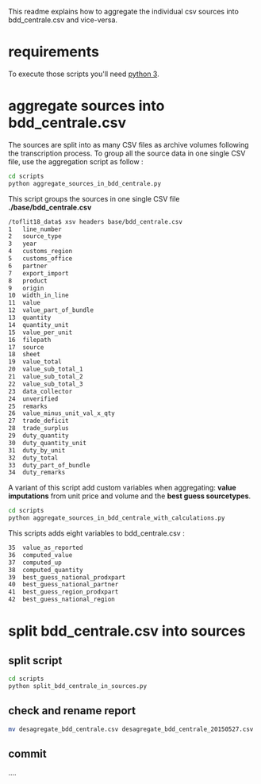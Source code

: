 This readme explains how to aggregate the individual csv sources into bdd_centrale.csv and vice-versa.


# requirements

To execute those scripts you'll need [python 3](https://www.python.org/download/releases/3/).

# aggregate sources into bdd_centrale.csv

The sources are split into as many CSV files as archive volumes following the transcription process.
To group all the source data in one single CSV file, use the aggregation script as follow :

```bash
cd scripts
python aggregate_sources_in_bdd_centrale.py
```

This script groups the sources in one single CSV file **./base/bdd_centrale.csv**

```bash
/toflit18_data$ xsv headers base/bdd_centrale.csv
1   line_number
2   source_type
3   year
4   customs_region
5   customs_office
6   partner
7   export_import
8   product
9   origin
10  width_in_line
11  value
12  value_part_of_bundle
13  quantity
14  quantity_unit
15  value_per_unit
16  filepath
17  source
18  sheet
19  value_total
20  value_sub_total_1
21  value_sub_total_2
22  value_sub_total_3
23  data_collector
24  unverified
25  remarks
26  value_minus_unit_val_x_qty
27  trade_deficit
28  trade_surplus
29  duty_quantity
30  duty_quantity_unit
31  duty_by_unit
32  duty_total
33  duty_part_of_bundle
34  duty_remarks
```

A variant of this script add custom variables when aggregating: **value imputations** from unit price and volume and the **best guess sourcetypes**.

```bash
cd scripts
python aggregate_sources_in_bdd_centrale_with_calculations.py
```
This scripts adds eight variables to bdd_centrale.csv :
```bash 
35  value_as_reported
36  computed_value
37  computed_up
38  computed_quantity
39  best_guess_national_prodxpart
40  best_guess_national_partner
41  best_guess_region_prodxpart
42  best_guess_national_region
```

# split bdd_centrale.csv into sources

## split script

```bash
cd scripts
python split_bdd_centrale_in_sources.py
```
## check and rename report 

```bash
mv desagregate_bdd_centrale.csv desagregate_bdd_centrale_20150527.csv
```

## commit 

....




